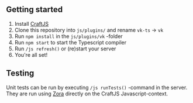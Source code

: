 ## Getting started

1. Install [CraftJS](https://github.com/Ap3teus/craftjs)
2. Clone this repository into `js/plugins/` and rename `vk-ts` -> `vk`
3. Run `npm install` in the `js/plugins/vk` -folder
4. Run `npm start` to start the Typescript compiler
5. Run `/js refresh()` or (re)start your server
6. You're all set!

## Testing

Unit tests can be run by executing `/js runTests()` -command in the server. They are run using [Zora](https://github.com/lorenzofox3/zora) directly on the CraftJS Javascript-context.
